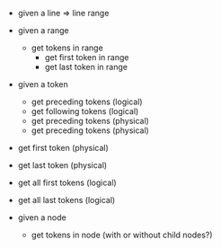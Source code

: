 - given a line
=> line range

- given a range
  - get tokens in range
    - get first token in range
    - get last token in range

- given a token
  - get preceding tokens (logical)
  - get following tokens (logical)
  - get preceding tokens (physical)
  - get preceding tokens (physical)

- get first token (physical)
- get last token (physical)

- get all first tokens (logical)
- get all last tokens (logical)

- given a node
  - get tokens in node (with or without child nodes?)
